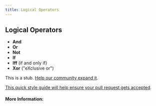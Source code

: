 ```yaml
---
title: Logical Operators
---
```

## Logical Operators

* **And**
* **Or**
* **Not**
* **If**
* **Iff** (if and only if)
* **Xor** ("eXclusive or")

This is a stub. <a href='https://github.com/freecodecamp/guides/tree/master/src/pages/logic/logical-operators/index.md' target='_blank' rel='nofollow'>Help our community expand it</a>.

<a href='https://github.com/freecodecamp/guides/blob/master/README.md' target='_blank' rel='nofollow'>This quick style guide will help ensure your pull request gets accepted</a>.

#### More Information:
<!-- Please add any articles you think might be helpful to read before writing the article -->
